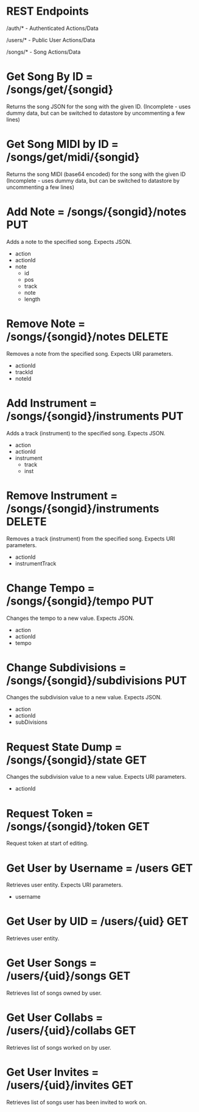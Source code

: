 REST Endpoints
========
/auth/* - Authenticated Actions/Data

/users/* - Public User Actions/Data

/songs/* - Song Actions/Data

Get Song By ID = /songs/get/{songid}
====================================
Returns the song JSON for the song with the given ID.
(Incomplete - uses dummy data, but can be switched to datastore by uncommenting a few lines)

Get Song MIDI by ID = /songs/get/midi/{songid}
==============================================
Returns the song MIDI (base64 encoded) for the song with the given ID
(Incomplete - uses dummy data, but can be switched to datastore by uncommenting a few lines)

Add Note = /songs/{songid}/notes PUT
=======
Adds a note to the specified song. Expects JSON.

* action
* actionId
* note
  * id
  * pos
  * track
  * note
  * length

Remove Note = /songs/{songid}/notes DELETE
======
Removes a note from the specified song. Expects URI parameters.

* actionId
* trackId
* noteId

Add Instrument = /songs/{songid}/instruments PUT
=======
Adds a track (instrument) to the specified song. Expects JSON.

* action
* actionId
* instrument
  * track
  * inst

Remove Instrument = /songs/{songid}/instruments DELETE
======
Removes a track (instrument) from the specified song. Expects URI parameters.

* actionId
* instrumentTrack

Change Tempo = /songs/{songid}/tempo PUT
=======
Changes the tempo to a new value. Expects JSON.

* action
* actionId
* tempo

Change Subdivisions = /songs/{songid}/subdivisions PUT
=======
Changes the subdivision value to a new value. Expects JSON.

* action
* actionId
* subDivisions

Request State Dump = /songs/{songid}/state GET
=======
Changes the subdivision value to a new value. Expects URI parameters.

* actionId

Request Token = /songs/{songid}/token GET
=======
Request token at start of editing.

Get User by Username = /users GET
=======
Retrieves user entity. Expects URI parameters.

* username

Get User by UID = /users/{uid} GET
=======
Retrieves user entity.

Get User Songs = /users/{uid}/songs GET
=======
Retrieves list of songs owned by user.

Get User Collabs = /users/{uid}/collabs GET
=======
Retrieves list of songs worked on by user.

Get User Invites = /users/{uid}/invites GET
=======
Retrieves list of songs user has been invited to work on.

